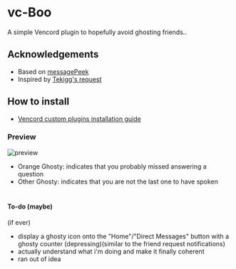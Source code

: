 # vc-Boo
A simple Vencord plugin to hopefully avoid ghosting friends..

## Acknowledgements

- Based on [messagePeek](https://github.com/Domis-Vencord-Plugins/MessagePeek)
- Inspired by [Tekigg's request](https://github.com/Vencord/plugin-requests/issues/852)


## How to install

- [Vencord custom plugins installation guide](https://docs.vencord.dev/installing/custom-plugins/)


### Preview

![preview](https://github.com/ve-i/vc-Boo/blob/main/preview/preview2.png)

- Orange Ghosty: indicates that you probably missed answering a question
- Other Ghosty: indicates that you are not the last one to have spoken

#

#### To-do (maybe)
(if ever)


- display a ghosty icon onto the "Home"/"Direct Messages" button with a ghosty counter (depressing)(similar to the friend request notifications)
- actually understand what i'm doing and make it finally coherent
- ran out of idea
